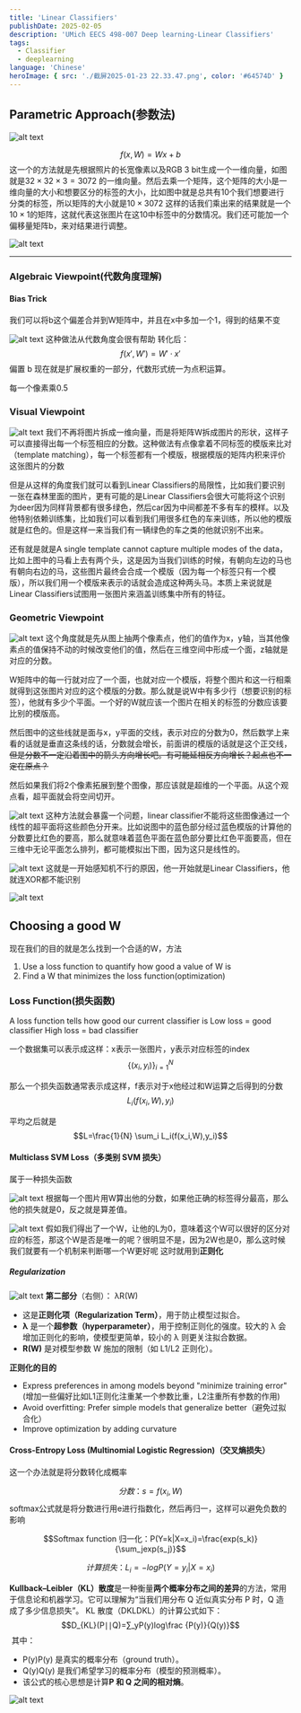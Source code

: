 ```yaml
---
title: 'Linear Classifiers'
publishDate: 2025-02-05
description: 'UMich EECS 498-007 Deep learning-Linear Classifiers'
tags:
  - Classifier
  - deeplearning
language: 'Chinese'
heroImage: { src: './截屏2025-01-23 22.33.47.png', color: '#64574D' }
---
```

## Parametric Approach(参数法)

![alt text](./截屏2025-01-23%2022.23.41.png)

$$f(x,W)=Wx+b$$
这一个的方法就是先根据照片的长宽像素以及RGB 3 bit生成一个一维向量，如图就是$32\times32\times3=3072$ 的一维向量。然后去乘一个矩阵，这个矩阵的大小是一维向量的大小和想要区分的标签的大小，比如图中就是总共有10个我们想要进行分类的标签，所以矩阵的大小就是$10\times3072$ 这样的话我们乘出来的结果就是一个$10\times1$的矩阵，这就代表这张图片在这10中标签中的分数情况。我们还可能加一个偏移量矩阵b，来对结果进行调整。

![alt text](./截屏2025-01-23%2022.33.47.png)

---

### Algebraic Viewpoint(代数角度理解)
#### Bias Trick
我们可以将b这个偏差合并到W矩阵中，并且在x中多加一个1，得到的结果不变

![alt text](./截屏2025-01-23%2022.40.30.png)
这种做法从代数角度会很有帮助
转化后：
$$f(x′,W′)=W′⋅x′$$
偏置 b 现在就是扩展权重的一部分，代数形式统一为点积运算。

每一个像素乘0.5

### Visual Viewpoint

![alt text](./截屏2025-01-23%2023.08.18.png)
我们不再将图片拆成一维向量，而是将矩阵W拆成图片的形状，这样子可以直接得出每一个标签相应的分数。这种做法有点像拿着不同标签的模版来比对（template matching），每一个标签都有一个模版，根据模版的矩阵内积来评价这张图片的分数

但是从这样的角度我们就可以看到Linear Classifiers的局限性，比如我们要识别一张在森林里面的图片，更有可能的是Linear Classifiers会很大可能将这个识别为deer因为同样背景都有很多绿色，然后car因为中间都差不多有车的模样。以及他特别依赖训练集，比如我们可以看到我们用很多红色的车来训练，所以他的模版就是红色的。但是这样一来当我们有一辆绿色的车之类的他就识别不出来。

还有就是就是A single template cannot capture multiple modes of the data，比如上图中的马看上去有两个头，这是因为当我们训练的时候，有朝向左边的马也有朝向右边的马，这些图片最终会合成一个模版（因为每一个标签只有一个模版），所以我们用一个模版来表示的话就会造成这种两头马。本质上来说就是Linear Classifiers试图用一张图片来涵盖训练集中所有的特征。

### Geometric Viewpoint

![alt text](./截屏2025-01-30%2020.01.42.png)
这个角度就是先从图上抽两个像素点，他们的值作为x，y轴，当其他像素点的值保持不动的时候改变他们的值，然后在三维空间中形成一个面，z轴就是对应的分数。

W矩阵中的每一行就对应了一个面，也就对应一个模版，将整个图片和这一行相乘就得到这张图片对应的这个模版的分数。那么就是说W中有多少行（想要识别的标签），他就有多少个平面。一个好的W就应该一个图片在相关的标签的分数应该要比别的模版高。

然后图中的这些线就是面与x，y平面的交线，表示对应的分数为0，然后数学上来看的话就是垂直这条线的话，分数就会增长，前面讲的模版的话就是这个正交线，~~但是分数不一定沿着图中的箭头方向增长吧。有可能延相反方向增长？起点也不一定在原点？~~ 

然后如果我们将2个像素拓展到整个图像，那应该就是超维的一个平面。从这个观点看，超平面就会将空间切开。

![alt text](./截屏2025-01-30%2020.11.38.png)
这种方法就会暴露一个问题，linear classifier不能将这些图像通过一个线性的超平面将这些颜色分开来。比如说图中的蓝色部分经过蓝色模版的计算他的分数要比红色的要高，那么就意味着蓝色平面在蓝色部分要比红色平面要高，但在三维中无论平面怎么排列，都可能模拟出下图，因为这只是线性的。

![alt text](./截屏2025-01-30%2020.23.40.png)
这就是一开始感知机不行的原因，他一开始就是Linear Classifiers，他就连XOR都不能识别

![alt text](./截屏2025-01-30%2020.31.51.png)

## Choosing a good W
现在我们的目的就是怎么找到一个合适的W，方法
1. Use a loss function to quantify how good a value of W is
2. Find a W that minimizes the loss function(optimization)

### Loss Function(损失函数)
A loss function tells how good our current classifier is
Low loss = good classifier
High loss = bad classifier

一个数据集可以表示成这样：x表示一张图片，y表示对应标签的index
$$ \{(x_i,y_i)\}^N_{i=1} $$

那么一个损失函数通常表示成这样，f表示对于x他经过和W运算之后得到的分数
$$L_i(f(x_i,W),y_i)$$

平均之后就是
$$L=\frac{1}{N} \sum_i L_i(f(x_i,W),y_i)$$

#### Multiclass SVM Loss（多类别 SVM 损失）
属于一种损失函数

![alt text](./截屏2025-01-31%2022.42.39.png)
根据每一个图片用W算出他的分数，如果他正确的标签得分最高，那么他的损失就是0，反之就是算差值。

![alt text](./截屏2025-01-31%2022.41.56.png)
假如我们得出了一个W，让他的L为0，意味着这个W可以很好的区分对应的标签，那这个W是否是唯一的呢？很明显不是，因为2W也是0，那么这时候我们就要有一个机制来判断哪一个W更好呢
这时就用到**正则化**
##### Regularization

![alt text](./截屏2025-01-31%2023.09.33.png)
**第二部分**（右侧）：
λR(W)
- 这是**正则化项（Regularization Term）**，用于防止模型过拟合。
- **λ** 是一个**超参数（hyperparameter）**，用于控制正则化的强度。较大的 λ 会增加正则化的影响，使模型更简单，较小的 λ 则更关注拟合数据。
- **R(W)** 是对模型参数 W 施加的限制（如 L1/L2 正则化）。

**正则化的目的**
- Express preferences in among models beyond "minimize training error"(增加一些偏好比如L1正则化注重某一个参数比重，L2注重所有参数的作用)
- Avoid overfitting: Prefer simple models that generalize better（避免过拟合化）
- Improve optimization by adding curvature

#### Cross-Entropy Loss (Multinomial Logistic Regression)（交叉熵损失）
这一个办法就是将分数转化成概率

$$分数：s=f(x_i,W)$$
softmax公式就是将分数进行用e进行指数化，然后再归一，这样可以避免负数的影响

$$Softmax function 归一化：P(Y=k|X=x_i)=\frac{exp(s_k)}{\sum_jexp(s_j)}$$

$$计算损失：L_i=-logP(Y=y_i|X=x_i)$$

**Kullback–Leibler（KL）散度**是一种衡量**两个概率分布之间的差异**的方法，常用于信息论和机器学习。它可以理解为“当我们用分布 Q 近似真实分布 P 时，Q 造成了多少信息损失”。
KL 散度（DKLDKL​）的计算公式如下：
$$D_{KL}(P∣∣Q)=∑_yP(y)log⁡\frac {P(y)}{Q(y)}$$​
其中：
- P(y)P(y) 是真实的概率分布（ground truth）。
- Q(y)Q(y) 是我们希望学习的概率分布（模型的预测概率）。
- 该公式的核心思想是计算**P 和 Q 之间的相对熵**。

![alt text](./截屏2025-02-01%2018.38.20.png)